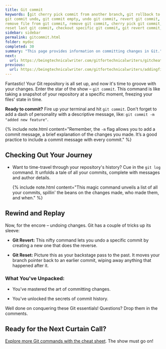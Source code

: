 ```yaml
---
title: Git commit
keywords: [git cherry pick commit from another branch, git rollback to previous commit, git move commit to another branch, git checkout specific commit, git undo local commit, git reset hard, git commit message, git commit and push, git commit history, git commit revert, git commit amend message
git commit undo, git commit empty, undo git commit, revert git commit, change git commit message
remove file from git commit, remove git commit, cherry pick git commit, revert to previous git commit
reset last git commit, checkout specific git commit, git revert commit, git undo commit, git revert last commit, git revert to previous commit, git change commit message, git cherry pick commit, git checkout commit, git reset last commit, git remove commit, git remove file from commit]
sidebar: sidebar
permalink: gitcommit.html
folder: mydoc
completed: 30
summary: "This page provides information on committing changes in Git."
next:
  url: https://beingtechnicalwriter.com/gitfortechnicalwriters/gitcheatsheet.html
previous:
  url: https://beingtechnicalwriter.com/gitfortechnicalwriters/addingfiles.html
---
```


Fantastic! Your Git repository is all set up, and now it's time to groove with your changes. Enter the star of the show – `git commit`. This command is like taking a snapshot of your repository at a specific moment, freezing your files' state in time.

**Ready to commit?** Fire up your terminal and hit `git commit`. Don't forget to add a dash of personality with a descriptive message, like: `git commit -m "added new feature"`.

{% include note.html content="Remember, the `-m` flag allows you to add a commit message, a brief explanation of the changes you made. It’s a good practice to include a commit message with every commit." %}

## Checking Out Your Journey

* Want to time-travel through your repository's history? Cue in the `git log` command. It unfolds a tale of all your commits, complete with messages and author details.

    {% include note.html content="This magic command unveils a list of all your commits, spillin' the beans on the changes made, who made them, and when." %}

## Rewind and Replay

Now, for the encore – undoing changes. Git has a couple of tricks up its sleeve:

* **Git Revert:** This nifty command lets you undo a specific commit by creating a new one that does the reverse.

* **Git Reset:** Picture this as your backstage pass to the past. It moves your branch pointer back to an earlier commit, wiping away anything that happened after it.

### What You've Unpacked:

* You've mastered the art of committing changes.
  
* You've unlocked the secrets of commit history.

Well done on conquering these Git essentials! Questions? Drop them in the comments.

## Ready for the Next Curtain Call?
[Explore more Git commands with the cheat sheet](/cheatsheet.md). The show must go on!